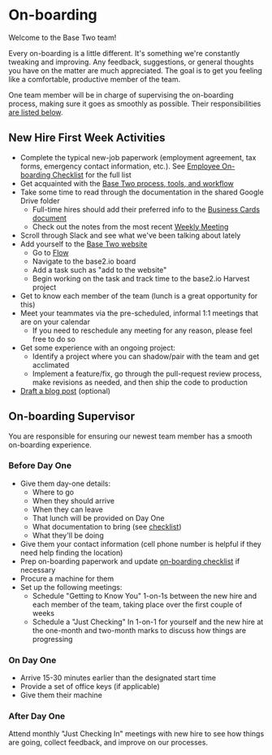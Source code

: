 # On-boarding

Welcome to the Base Two team!

Every on-boarding is a little different. It's something we're constantly tweaking and improving. Any feedback, suggestions, or general thoughts you have on the matter are much appreciated. The goal is to get you feeling like a comfortable, productive member of the team.

One team member will be in charge of supervising the on-boarding process, making sure it goes as smoothly as possible. Their responsibilities [are listed below](#on-boarding-supervisor).

## New Hire First Week Activities

- Complete the typical new-job paperwork (employment agreement, tax forms, emergency contact information, etc.). See [Employee On-boarding Checklist](hhttps://b2io.slack.com/archives/C904HLD5L/p1516982459000227) for the full list
- Get acquainted with the [Base Two process, tools, and workflow](https://github.com/b2io/development-standards)
- Take some time to read through the documentation in the shared Google Drive folder
	- Full-time hires should add their preferred info to the [Business Cards document](https://b2io.slack.com/archives/C904HLD5L/p1516982505000182)
	- Check out the notes from the most recent [Weekly Meeting](https://b2io.slack.com/archives/C904HLD5L/p1516982531000575)
- Scroll through Slack and see what we've been talking about lately
- Add yourself to the [Base Two website](http://base2.io)
	- Go to [Flow](https://b2io.slack.com/archives/C904HLD5L/p1516982736000566)
	- Navigate to the base2.io board
	- Add a task such as "add <name> to the website"
	- Begin working on the task and track time to the base2.io Harvest project
- Get to know each member of the team (lunch is a great opportunity for this)
- Meet your teammates via the pre-scheduled, informal 1:1 meetings that are on your calendar
	- If you need to reschedule any meeting for any reason, please feel free to do so
- Get some experience with an ongoing project:
	- Identify a project where you can shadow/pair with the team and get acclimated
	- Implement a feature/fix, go through the pull-request review process, make revisions as needed, and then ship the code to production
- [Draft a blog post](https://b2io.slack.com/archives/C904HLD5L/p1516982569000357) (optional)

## On-boarding Supervisor

You are responsible for ensuring our newest team member has a smooth on-boarding experience.

### Before Day One

- Give them day-one details:
	- Where to go
	- When they should arrive
	- When they can leave
	- That lunch will be provided on Day One
	- What documentation to bring (see [checklist](https://b2io.slack.com/archives/C904HLD5L/p1516982459000227))
	- What they'll be doing
- Give them your contact information (cell phone number is helpful if they need help finding the location)
- Prep on-boarding paperwork and update [on-boarding checklist](https://b2io.slack.com/archives/C904HLD5L/p1516982459000227) if necessary
- Procure a machine for them
- Set up the following meetings:
	- Schedule "Getting to Know You" 1-on-1s between the new hire and each member of the team, taking place over the first couple of weeks
	- Schedule a "Just Checking" In 1-on-1 for yourself and the new hire at the one-month and two-month marks to discuss how things are progressing

### On Day One

- Arrive 15-30 minutes earlier than the designated start time
- Provide a set of office keys (if applicable)
- Give them their machine

### After Day One

Attend monthly "Just Checking In" meetings with new hire to see how things are going, collect feedback, and improve on our processes.
